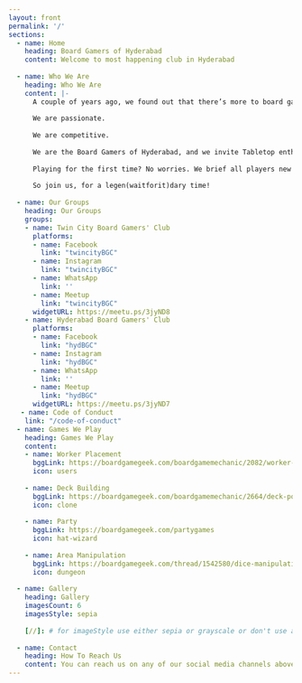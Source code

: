```yaml
---
layout: front
permalink: '/'
sections:
  - name: Home
    heading: Board Gamers of Hyderabad
    content: Welcome to most happening club in Hyderabad
    
  - name: Who We Are
    heading: Who We Are
    content: |-
      A couple of years ago, we found out that there’s more to board gaming than childhood memories of Monopoly, Snakes and Ladders, Uno and Pictionary. Now, with our cards, Meeples and our dice, we conquer unknown lands, create species, build businesses, develop our civilizations, and spread the magic!
      
      We are passionate.
      
      We are competitive.
      
      We are the Board Gamers of Hyderabad, and we invite Tabletop enthusiasts to join our clan to spread the awesomeness.
      
      Playing for the first time? No worries. We brief all players new to our tables before we begin.
      
      So join us, for a legen(waitforit)dary time!
  
  - name: Our Groups
    heading: Our Groups
    groups:
    - name: Twin City Board Gamers' Club
      platforms:
      - name: Facebook
        link: "twincityBGC"
      - name: Instagram
        link: "twincityBGC"
      - name: WhatsApp
        link: ''
      - name: Meetup
        link: "twincityBGC"
      widgetURL: https://meetu.ps/3jyND8
    - name: Hyderabad Board Gamers' Club
      platforms:
      - name: Facebook
        link: "hydBGC"
      - name: Instagram
        link: "hydBGC"
      - name: WhatsApp
        link: ''
      - name: Meetup
        link: "hydBGC"
      widgetURL: https://meetu.ps/3jyND7
   - name: Code of Conduct
    link: "/code-of-conduct" 
  - name: Games We Play
    heading: Games We Play
    content:
    - name: Worker Placement
      bggLink: https://boardgamegeek.com/boardgamemechanic/2082/worker-placement
      icon: users
      
    - name: Deck Building
      bggLink: https://boardgamegeek.com/boardgamemechanic/2664/deck-pool-building
      icon: clone
      
    - name: Party
      bggLink: https://boardgamegeek.com/partygames
      icon: hat-wizard
      
    - name: Area Manipulation
      bggLink: https://boardgamegeek.com/thread/1542580/dice-manipulation
      icon: dungeon
    
  - name: Gallery
    heading: Gallery
    imagesCount: 6
    imagesStyle: sepia
    
    [//]: # for imageStyle use either sepia or grayscale or don't use anything
    
  - name: Contact
    heading: How To Reach Us
    content: You can reach us on any of our social media channels above or drop in a mail to the below email. We will reach back to you in a jiffy.
---
```

